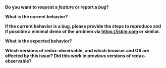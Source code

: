 **Do you want to request a *feature* or report a *bug*?**  
<!---If this is a *usage question*, please **do not post it here**—post it on [Stack Overflow](http://stackoverflow.com/questions/tagged/redux-observable) first; if you get no response, create a ticket here and link us to your Stack Overflow question. If this is not a “feature” or a “bug”, or the phrase “How do I...?” applies, then it's probably a usage question.

We also have a Gitter channel anyone is welcome to join to discuss anything and find help: https://gitter.im/redux-observable/redux-observable-->


**What is the current behavior?**


**If the current behavior is a bug, please provide the steps to reproduce and if possible a minimal demo of the problem via https://jsbin.com or similar.**
<!---Here's an example JSBin you can use as a starting point: https://jsbin.com/qukedes/edit?js,output-->


**What is the expected behavior?**


**Which versions of redux-observable, and which browser and OS are affected by this issue? Did this work in previous versions of redux-observable?**
